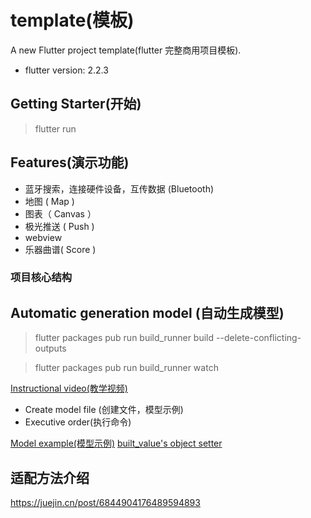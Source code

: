 # template(模板)

A new Flutter project template(flutter 完整商用项目模板).

- flutter version: 2.2.3

## Getting Starter(开始)

> flutter run

## Features(演示功能)

- 蓝牙搜索，连接硬件设备，互传数据 (Bluetooth)
- 地图 ( Map )
- 图表（ Canvas ）
- 极光推送 ( Push )
- webview
- 乐器曲谱( Score )

### 项目核心结构

## Automatic generation model (自动生成模型)

<!-- Project root run (项目根目录下执行命令) -->

> flutter packages pub run build_runner build --delete-conflicting-outputs

<!-- or(或者) -->

> flutter packages pub run build_runner watch

[Instructional video(教学视频)](https://www.youtube.com/watch?v=hNbOSSgpneI)

- Create model file (创建文件，模型示例)
- Executive order(执行命令)

[Model example(模型示例)](https://www.stacksecrets.com/flutter/how-to-use-built_value-library)
[built_value's object setter](https://stackoverflow.com/questions/51556540/whats-the-setter-of-a-built-values-object)

## 适配方法介绍

<https://juejin.cn/post/6844904176489594893>
